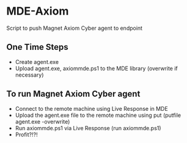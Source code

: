 # MDE-Axiom
Script to push Magnet Axiom Cyber agent to endpoint

## One Time Steps
- Create agent.exe
- Upload agent.exe, axiommde.ps1 to the MDE library (overwrite if necessary)

## To run Magnet Axiom Cyber agent
- Connect to the remote machine using Live Response in MDE
- Upload the agent.exe file to the remote machine using put (putfile agent.exe -overwrite)
- Run axiommde.ps1 via Live Response (run axiommde.ps1)
- Profit?!?!
